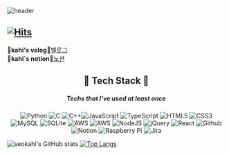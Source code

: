 ![header](https://capsule-render.vercel.app/api?type=wave&color=auto&height=400&section=header&text=🐰seokahi🐰%20)

[![Hits](https://hits.seeyoufarm.com/api/count/incr/badge.svg?url=https%3A%2F%2Fgithub.com%2Fgjbae1212%2Fhit-counter&count_bg=%23D5A5CB&title_bg=%239C8484&icon=&icon_color=%23E7E7E7&title=hits&edge_flat=false)](https://hits.seeyoufarm.com)
----
🍉<b>kahi's velog</b>🍉[벨로그](https://velog.io/@skh9797)<br>
🍉<B>kahi`s notion</b>🍉[노션](https://apricot-iodine-c52.notion.site/Seo-kahi-a96c5ec3e80749d4926c2c983404cc64)

<div align="center">
  
## 🔧 Tech Stack 🔧
##### Techs that I've used at least once
![Python](https://img.shields.io/badge/python-3670A0?style=for-the-badge&logo=python&logoColor=ffdd54) ![C](https://img.shields.io/badge/c-%2300599C.svg?style=for-the-badge&logo=c&logoColor=white) ![C++](https://img.shields.io/badge/c++-%2300599C.svg?style=for-the-badge&logo=c%2B%2B&logoColor=white)![JavaScript](https://img.shields.io/badge/javascript-%23323330.svg?style=for-the-badge&logo=javascript&logoColor=%23F7DF1E) ![TypeScript](https://img.shields.io/badge/typescript-%23007ACC.svg?style=for-the-badge&logo=typescript&logoColor=white) ![HTML5](https://img.shields.io/badge/html5-%23E34F26.svg?style=for-the-badge&logo=html5&logoColor=white) ![CSS3](https://img.shields.io/badge/css3-%231572B6.svg?style=for-the-badge&logo=css3&logoColor=white) ![MySQL](https://img.shields.io/badge/mysql-%2300f.svg?style=for-the-badge&logo=mysql&logoColor=white) ![SQLite](https://img.shields.io/badge/sqlite-%2307405e.svg?style=for-the-badge&logo=sqlite&logoColor=white) ![AWS](https://img.shields.io/badge/AWS-%23FF9900.svg?style=for-the-badge&logo=amazon-aws&logoColor=white) ![AWS](https://img.shields.io/badge/AWS-%23FF9900.svg?style=for-the-badge&logo=amazon-aws&logoColor=white) ![NodeJS](https://img.shields.io/badge/node.js-6DA55F?style=for-the-badge&logo=node.js&logoColor=white) ![jQuery](https://img.shields.io/badge/jquery-%230769AD.svg?style=for-the-badge&logo=jquery&logoColor=white) ![React](https://img.shields.io/badge/react-%2320232a.svg?style=for-the-badge&logo=react&logoColor=%2361DAFB) ![Github](https://img.shields.io/badge/Github-30363D?style=for-the-badge&logo=GitHub&logoColor=#EA4AAA) ![Notion](https://img.shields.io/badge/Notion-%23000000.svg?style=for-the-badge&logo=notion&logoColor=white)  ![Raspberry Pi](https://img.shields.io/badge/-RaspberryPi-C51A4A?style=for-the-badge&logo=Raspberry-Pi) ![Jira](https://img.shields.io/badge/jira-%230A0FFF.svg?style=for-the-badge&logo=jira&logoColor=white)
  
</div>

![seokahi's GitHub stats](https://github-readme-stats.vercel.app/api?username=seokahi&show_icons=true&theme=calm) [![Top Langs](https://github-readme-stats.vercel.app/api/top-langs/?username=anuraghazra)](https://github.com/seokahi/seokahi/edit/main/README.md)





